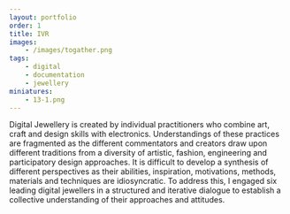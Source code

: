 ```yaml
---
layout: portfolio
order: 1
title: IVR
images:
    - /images/togather.png
tags:
    - digital
    - documentation
    - jewellery
miniatures:
    - 13-1.png 
---
```


Digital Jewellery is created by individual practitioners who combine art, craft and design skills with electronics. Understandings of these practices are fragmented as the different commentators and creators draw upon different traditions from a diversity of artistic, fashion, engineering and participatory design approaches. It is difficult to develop a synthesis of different perspectives as their abilities, inspiration, motivations, methods, materials and techniques are idiosyncratic. To address this, I engaged six leading digital jewellers in a structured and iterative dialogue to establish a collective understanding of their approaches and attitudes.